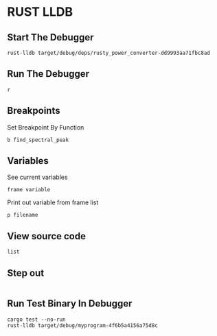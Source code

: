 # RUST LLDB

## Start The Debugger

```console
rust-lldb target/debug/deps/rusty_power_converter-dd9993aa71fbc8ad
```

## Run The Debugger

```console
r
```

## Breakpoints

Set Breakpoint By Function

```console
b find_spectral_peak
```

## Variables

See current variables

```console
frame variable
```

Print out variable from frame list

```console
p filename
```

## View source code

```console
list
```

## Step out

```console

```

## Run Test Binary In Debugger

```console
cargo test --no-run
rust-lldb target/debug/myprogram-4f6b5a4156a75d8c
```

